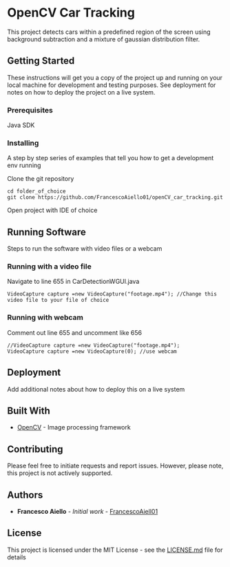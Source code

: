 # OpenCV Car Tracking

This project detects cars within a predefined region of the screen using background subtraction and a mixture of gaussian distribution filter.

## Getting Started

These instructions will get you a copy of the project up and running on your local machine for development and testing purposes. See deployment for notes on how to deploy the project on a live system.

### Prerequisites

Java SDK

### Installing

A step by step series of examples that tell you how to get a development env running

Clone the git repository
```
cd folder_of_choice
git clone https://github.com/FrancescoAiello01/openCV_car_tracking.git
```
Open project with IDE of choice


## Running Software

Steps to run the software with video files or a webcam

### Running with a video file

Navigate to line 655 in CarDetectionWGUI.java
```
VideoCapture capture =new VideoCapture("footage.mp4"); //Change this video file to your file of choice
```

### Running with webcam

Comment out line 655 and uncomment like 656
```
//VideoCapture capture =new VideoCapture("footage.mp4");
VideoCapture capture =new VideoCapture(0); //use webcam
```

## Deployment

Add additional notes about how to deploy this on a live system


## Built With

* [OpenCV](https://opencv.org/) - Image processing framework


## Contributing

Please feel free to initiate requests and report issues. However, please note, this project is not actively supported.


## Authors

* **Francesco Aiello** - *Initial work* - [FrancescoAiell01](https://github.com/FrancescoAiello01)


## License

This project is licensed under the MIT License - see the [LICENSE.md](LICENSE.md) file for details
